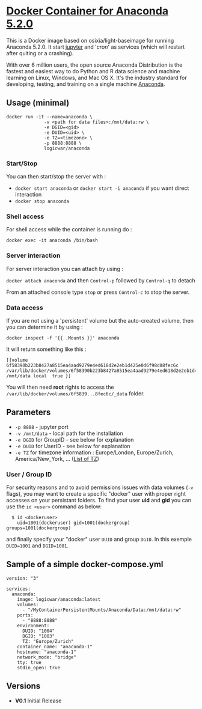 [hub]:https://hub.docker.com/r/logicwar/anaconda/
[anaconda]:https://www.anaconda.com/
[jupyter]:http://jupyter.org/
[tz_wikipedia]:https://en.wikipedia.org/wiki/List_of_tz_database_time_zones

# [Docker Container for Anaconda 5.2.0][hub]

This is a Docker image based on osixia/light-baseimage for running  Anaconda 5.2.0. It start [jupyter][jupyter] and '*cron*' as services (which will restart after quiting or a crashing).

With over 6 million users, the open source Anaconda Distribution is the fastest and easiest way to do Python and R data science and machine learning on Linux, Windows, and Mac OS X. It's the industry standard for developing, testing, and training on a single machine [Anaconda][anaconda].

## Usage (minimal)
```
docker run -it --name=anaconda \ 
              -v <path for data files>:/mnt/data:rw \
              -e DGID=<gid>
              -e DUID=<uid> \
              -e TZ=<timezone> \
              -p 8888:8888 \
              logicwar/anaconda
```
### Start/Stop
You can then start/stop the server with :

* `docker start anaconda` or `docker start -i anaconda` if you want direct interaction
* `docker stop anaconda` 

### Shell access
For shell access while the container is running do :

`docker exec -it anaconda /bin/bash`

### Server interaction
For server interaction you can attach by using :

`docker attach anaconda` and then `Control-p` followed by `Control-q` to detach

From an attached console type `stop` or press `Control-c` to stop the server.

### Data access
If you are not using a 'persistent' volume but the auto-created volume, then you can determine it by using :

`docker inspect -f '{{ .Mounts }}' anaconda`

It will return something like this :
```
[{volume 6f58390b223b8427a8515ea4aad9279e4ed618d2e2eb1d425e0d6f98d88fec6c /var/lib/docker/volumes/6f58390b223b8427a8515ea4aad9279e4ed618d2e2eb1d425e0d6f98d88fec6c/_data /mnt/data local  true }]
```
You will then need **root** rights to access the `/var/lib/docker/volumes/6f5839...8fec6c/_data` folder.

## Parameters
* `-p 8888` - jupyter port
* `-v /mnt/data` - local path for the installation
* `-e DGID` for GroupID - see below for explanation
* `-e DUID` for UserID - see below for explanation
* `-e TZ` for timezone information : Europe/London, Europe/Zurich, America/New_York, ... ([List of TZ][tz_wikipedia])

### User / Group ID

For security reasons and to avoid permissions issues with data volumes (`-v` flags), you may want to create a specific "docker" user with proper right accesses on your persistant folders. To find your user **uid** and **gid** you can use the `id <user>` command as below:

```
  $ id <dockeruser>
    uid=1001(dockeruser) gid=1001(dockergroup) groups=1001(dockergroup)
```

and finally specify your "docker" user `DUID` and group `DGID`. In this exemple `DUID=1001` and `DGID=1001`.

## Sample of a simple docker-compose.yml
```
version: "3"

services:
  anaconda:
    image: logicwar/anaconda:latest
    volumes:
      - "/MyContainerPersistentMounts/Anaconda/Data:/mnt/data:rw"
    ports:
      - "8888:8888"
    environment:
      DUID: "1004"
      DGID: "1003"
      TZ: "Europe/Zurich"
    container_name: "anaconda-1"
    hostname: "anaconda-1"
    network_mode: "bridge"
    tty: true
    stdin_open: true
```


## Versions
+ **V0.1** Initial Release
